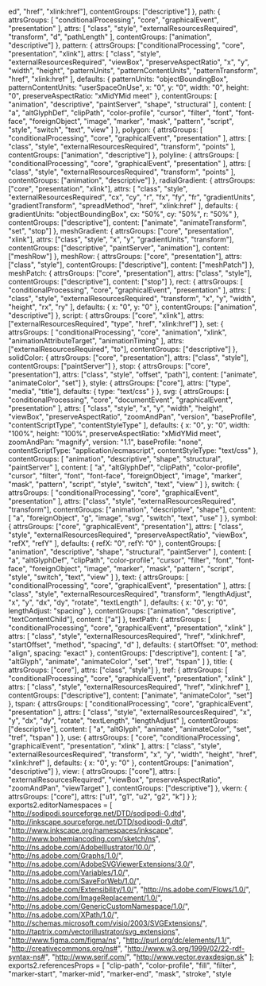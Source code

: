 ed", "href", "xlink:href"],
        contentGroups: ["descriptive"]
      },
      path: {
        attrsGroups: [
          "conditionalProcessing",
          "core",
          "graphicalEvent",
          "presentation"
        ],
        attrs: [
          "class",
          "style",
          "externalResourcesRequired",
          "transform",
          "d",
          "pathLength"
        ],
        contentGroups: ["animation", "descriptive"]
      },
      pattern: {
        attrsGroups: ["conditionalProcessing", "core", "presentation", "xlink"],
        attrs: [
          "class",
          "style",
          "externalResourcesRequired",
          "viewBox",
          "preserveAspectRatio",
          "x",
          "y",
          "width",
          "height",
          "patternUnits",
          "patternContentUnits",
          "patternTransform",
          "href",
          "xlink:href"
        ],
        defaults: {
          patternUnits: "objectBoundingBox",
          patternContentUnits: "userSpaceOnUse",
          x: "0",
          y: "0",
          width: "0",
          height: "0",
          preserveAspectRatio: "xMidYMid meet"
        },
        contentGroups: [
          "animation",
          "descriptive",
          "paintServer",
          "shape",
          "structural"
        ],
        content: [
          "a",
          "altGlyphDef",
          "clipPath",
          "color-profile",
          "cursor",
          "filter",
          "font",
          "font-face",
          "foreignObject",
          "image",
          "marker",
          "mask",
          "pattern",
          "script",
          "style",
          "switch",
          "text",
          "view"
        ]
      },
      polygon: {
        attrsGroups: [
          "conditionalProcessing",
          "core",
          "graphicalEvent",
          "presentation"
        ],
        attrs: [
          "class",
          "style",
          "externalResourcesRequired",
          "transform",
          "points"
        ],
        contentGroups: ["animation", "descriptive"]
      },
      polyline: {
        attrsGroups: [
          "conditionalProcessing",
          "core",
          "graphicalEvent",
          "presentation"
        ],
        attrs: [
          "class",
          "style",
          "externalResourcesRequired",
          "transform",
          "points"
        ],
        contentGroups: ["animation", "descriptive"]
      },
      radialGradient: {
        attrsGroups: ["core", "presentation", "xlink"],
        attrs: [
          "class",
          "style",
          "externalResourcesRequired",
          "cx",
          "cy",
          "r",
          "fx",
          "fy",
          "fr",
          "gradientUnits",
          "gradientTransform",
          "spreadMethod",
          "href",
          "xlink:href"
        ],
        defaults: {
          gradientUnits: "objectBoundingBox",
          cx: "50%",
          cy: "50%",
          r: "50%"
        },
        contentGroups: ["descriptive"],
        content: ["animate", "animateTransform", "set", "stop"]
      },
      meshGradient: {
        attrsGroups: ["core", "presentation", "xlink"],
        attrs: ["class", "style", "x", "y", "gradientUnits", "transform"],
        contentGroups: ["descriptive", "paintServer", "animation"],
        content: ["meshRow"]
      },
      meshRow: {
        attrsGroups: ["core", "presentation"],
        attrs: ["class", "style"],
        contentGroups: ["descriptive"],
        content: ["meshPatch"]
      },
      meshPatch: {
        attrsGroups: ["core", "presentation"],
        attrs: ["class", "style"],
        contentGroups: ["descriptive"],
        content: ["stop"]
      },
      rect: {
        attrsGroups: [
          "conditionalProcessing",
          "core",
          "graphicalEvent",
          "presentation"
        ],
        attrs: [
          "class",
          "style",
          "externalResourcesRequired",
          "transform",
          "x",
          "y",
          "width",
          "height",
          "rx",
          "ry"
        ],
        defaults: {
          x: "0",
          y: "0"
        },
        contentGroups: ["animation", "descriptive"]
      },
      script: {
        attrsGroups: ["core", "xlink"],
        attrs: ["externalResourcesRequired", "type", "href", "xlink:href"]
      },
      set: {
        attrsGroups: [
          "conditionalProcessing",
          "core",
          "animation",
          "xlink",
          "animationAttributeTarget",
          "animationTiming"
        ],
        attrs: ["externalResourcesRequired", "to"],
        contentGroups: ["descriptive"]
      },
      solidColor: {
        attrsGroups: ["core", "presentation"],
        attrs: ["class", "style"],
        contentGroups: ["paintServer"]
      },
      stop: {
        attrsGroups: ["core", "presentation"],
        attrs: ["class", "style", "offset", "path"],
        content: ["animate", "animateColor", "set"]
      },
      style: {
        attrsGroups: ["core"],
        attrs: ["type", "media", "title"],
        defaults: {
          type: "text/css"
        }
      },
      svg: {
        attrsGroups: [
          "conditionalProcessing",
          "core",
          "documentEvent",
          "graphicalEvent",
          "presentation"
        ],
        attrs: [
          "class",
          "style",
          "x",
          "y",
          "width",
          "height",
          "viewBox",
          "preserveAspectRatio",
          "zoomAndPan",
          "version",
          "baseProfile",
          "contentScriptType",
          "contentStyleType"
        ],
        defaults: {
          x: "0",
          y: "0",
          width: "100%",
          height: "100%",
          preserveAspectRatio: "xMidYMid meet",
          zoomAndPan: "magnify",
          version: "1.1",
          baseProfile: "none",
          contentScriptType: "application/ecmascript",
          contentStyleType: "text/css"
        },
        contentGroups: [
          "animation",
          "descriptive",
          "shape",
          "structural",
          "paintServer"
        ],
        content: [
          "a",
          "altGlyphDef",
          "clipPath",
          "color-profile",
          "cursor",
          "filter",
          "font",
          "font-face",
          "foreignObject",
          "image",
          "marker",
          "mask",
          "pattern",
          "script",
          "style",
          "switch",
          "text",
          "view"
        ]
      },
      switch: {
        attrsGroups: [
          "conditionalProcessing",
          "core",
          "graphicalEvent",
          "presentation"
        ],
        attrs: ["class", "style", "externalResourcesRequired", "transform"],
        contentGroups: ["animation", "descriptive", "shape"],
        content: [
          "a",
          "foreignObject",
          "g",
          "image",
          "svg",
          "switch",
          "text",
          "use"
        ]
      },
      symbol: {
        attrsGroups: ["core", "graphicalEvent", "presentation"],
        attrs: [
          "class",
          "style",
          "externalResourcesRequired",
          "preserveAspectRatio",
          "viewBox",
          "refX",
          "refY"
        ],
        defaults: {
          refX: "0",
          refY: "0"
        },
        contentGroups: [
          "animation",
          "descriptive",
          "shape",
          "structural",
          "paintServer"
        ],
        content: [
          "a",
          "altGlyphDef",
          "clipPath",
          "color-profile",
          "cursor",
          "filter",
          "font",
          "font-face",
          "foreignObject",
          "image",
          "marker",
          "mask",
          "pattern",
          "script",
          "style",
          "switch",
          "text",
          "view"
        ]
      },
      text: {
        attrsGroups: [
          "conditionalProcessing",
          "core",
          "graphicalEvent",
          "presentation"
        ],
        attrs: [
          "class",
          "style",
          "externalResourcesRequired",
          "transform",
          "lengthAdjust",
          "x",
          "y",
          "dx",
          "dy",
          "rotate",
          "textLength"
        ],
        defaults: {
          x: "0",
          y: "0",
          lengthAdjust: "spacing"
        },
        contentGroups: ["animation", "descriptive", "textContentChild"],
        content: ["a"]
      },
      textPath: {
        attrsGroups: [
          "conditionalProcessing",
          "core",
          "graphicalEvent",
          "presentation",
          "xlink"
        ],
        attrs: [
          "class",
          "style",
          "externalResourcesRequired",
          "href",
          "xlink:href",
          "startOffset",
          "method",
          "spacing",
          "d"
        ],
        defaults: {
          startOffset: "0",
          method: "align",
          spacing: "exact"
        },
        contentGroups: ["descriptive"],
        content: [
          "a",
          "altGlyph",
          "animate",
          "animateColor",
          "set",
          "tref",
          "tspan"
        ]
      },
      title: {
        attrsGroups: ["core"],
        attrs: ["class", "style"]
      },
      tref: {
        attrsGroups: [
          "conditionalProcessing",
          "core",
          "graphicalEvent",
          "presentation",
          "xlink"
        ],
        attrs: [
          "class",
          "style",
          "externalResourcesRequired",
          "href",
          "xlink:href"
        ],
        contentGroups: ["descriptive"],
        content: ["animate", "animateColor", "set"]
      },
      tspan: {
        attrsGroups: [
          "conditionalProcessing",
          "core",
          "graphicalEvent",
          "presentation"
        ],
        attrs: [
          "class",
          "style",
          "externalResourcesRequired",
          "x",
          "y",
          "dx",
          "dy",
          "rotate",
          "textLength",
          "lengthAdjust"
        ],
        contentGroups: ["descriptive"],
        content: [
          "a",
          "altGlyph",
          "animate",
          "animateColor",
          "set",
          "tref",
          "tspan"
        ]
      },
      use: {
        attrsGroups: [
          "core",
          "conditionalProcessing",
          "graphicalEvent",
          "presentation",
          "xlink"
        ],
        attrs: [
          "class",
          "style",
          "externalResourcesRequired",
          "transform",
          "x",
          "y",
          "width",
          "height",
          "href",
          "xlink:href"
        ],
        defaults: {
          x: "0",
          y: "0"
        },
        contentGroups: ["animation", "descriptive"]
      },
      view: {
        attrsGroups: ["core"],
        attrs: [
          "externalResourcesRequired",
          "viewBox",
          "preserveAspectRatio",
          "zoomAndPan",
          "viewTarget"
        ],
        contentGroups: ["descriptive"]
      },
      vkern: {
        attrsGroups: ["core"],
        attrs: ["u1", "g1", "u2", "g2", "k"]
      }
    };
    exports2.editorNamespaces = [
      "http://sodipodi.sourceforge.net/DTD/sodipodi-0.dtd",
      "http://inkscape.sourceforge.net/DTD/sodipodi-0.dtd",
      "http://www.inkscape.org/namespaces/inkscape",
      "http://www.bohemiancoding.com/sketch/ns",
      "http://ns.adobe.com/AdobeIllustrator/10.0/",
      "http://ns.adobe.com/Graphs/1.0/",
      "http://ns.adobe.com/AdobeSVGViewerExtensions/3.0/",
      "http://ns.adobe.com/Variables/1.0/",
      "http://ns.adobe.com/SaveForWeb/1.0/",
      "http://ns.adobe.com/Extensibility/1.0/",
      "http://ns.adobe.com/Flows/1.0/",
      "http://ns.adobe.com/ImageReplacement/1.0/",
      "http://ns.adobe.com/GenericCustomNamespace/1.0/",
      "http://ns.adobe.com/XPath/1.0/",
      "http://schemas.microsoft.com/visio/2003/SVGExtensions/",
      "http://taptrix.com/vectorillustrator/svg_extensions",
      "http://www.figma.com/figma/ns",
      "http://purl.org/dc/elements/1.1/",
      "http://creativecommons.org/ns#",
      "http://www.w3.org/1999/02/22-rdf-syntax-ns#",
      "http://www.serif.com/",
      "http://www.vector.evaxdesign.sk"
    ];
    exports2.referencesProps = [
      "clip-path",
      "color-profile",
      "fill",
      "filter",
      "marker-start",
      "marker-mid",
      "marker-end",
      "mask",
      "stroke",
      "style